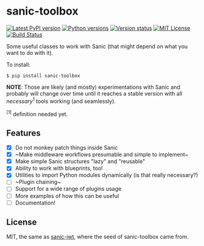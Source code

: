 # sanic-toolbox

[![Latest PyPI version](https://img.shields.io/pypi/v/sanic-toolbox.svg)](https://pypi.python.org/pypi/sanic-toolbox)
[![Python versions](https://img.shields.io/pypi/pyversions/sanic-toolbox.svg)](https://pypi.python.org/pypi/sanic-toolbox)
[![Version status](https://img.shields.io/pypi/status/sanic-toolbox.svg)](https://pypi.python.org/pypi/sanic-toolbox)
[![MIT License](https://img.shields.io/pypi/l/sanic-toolbox.svg)](https://raw.githubusercontent.com/vltr/sanic-toolbox/master/LICENSE)
[![Build Status](https://travis-ci.org/vltr/sanic-toolbox.svg?branch=master)](https://travis-ci.org/vltr/sanic-toolbox)

Some useful classes to work with Sanic (that might depend on what you want to do with it).

To install:

```
$ pip install sanic-toolbox
```

**NOTE**: Those are likely (and mostly) experimentations with Sanic and probably will change over time until it reaches a stable version with all _necessary_<sup>1</sup> tools working (and seamlessly).

<sup>[1]</sup> definition needed yet.


## Features

- [x] Do not monkey patch things inside Sanic
- [x] ~Make middleware workflows presumable and simple to implement~
- [x] Make simple Sanic structures "lazy" and "reusable"
- [x] Ability to work with blueprints, too!
- [x] Utilities to import Python modules dynamically (is that really necessary?)
- [ ] ~Plugin chaining~
- [ ] Support for a wide range of plugins usage
- [ ] More examples of how this can be useful
- [ ] Documentation!

## License

MIT, the same as [sanic-jwt](https://raw.githubusercontent.com/ahopkins/sanic-jwt/dev/LICENSE), where the seed of sanic-toolbox came from.
